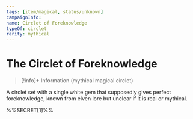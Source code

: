 ```yaml
---
tags: [item/magical, status/unknown]
campaignInfo:
name: Circlet of Foreknowledge
typeOf: circlet
rarity: mythical
---
```

# The Circlet of Foreknowledge
>[!info]+ Information
> (mythical magical circlet)

A circlet set with a single white gem that supposedly gives perfect foreknowledge, known from elven lore but unclear if it is real or mythical. 

%%SECRET[1]%%

